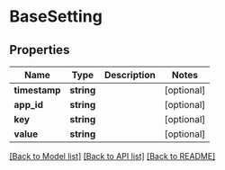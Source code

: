 # BaseSetting

## Properties

 Name          | Type       | Description | Notes      
---------------|------------|-------------|------------
 **timestamp** | **string** |             | [optional] 
 **app_id**    | **string** |             | [optional] 
 **key**       | **string** |             | [optional] 
 **value**     | **string** |             | [optional] 

[[Back to Model list]](../../README.md#documentation-for-models) [[Back to API list]](../../README.md#documentation-for-api-endpoints) [[Back to README]](../../README.md)



